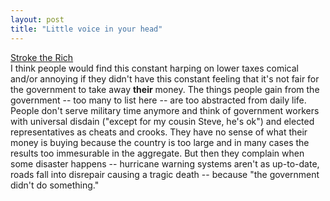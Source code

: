 ```yaml
---
layout: post
title: "Little voice in your head"
---
```




<a href="http://slate.msn.com/?id=2069843">Stroke the Rich</a><br>
I think people would find this constant harping on lower taxes comical and/or annoying if they didn't have this constant feeling that it's not fair for the government to take away <b>their</b> money. The things people gain from the government -- too many to list here -- are too abstracted from daily life. People don't serve military time anymore and think of government workers with universal disdain ("except for my cousin Steve, he's ok") and elected representatives as cheats and crooks. They have no sense of what their money is buying because the country is too large and in many cases the results too immesurable in the aggregate. But then they complain when some disaster happens -- hurricane warning systems aren't as up-to-date, roads fall into disrepair causing a tragic death -- because "the government didn't do something." 


